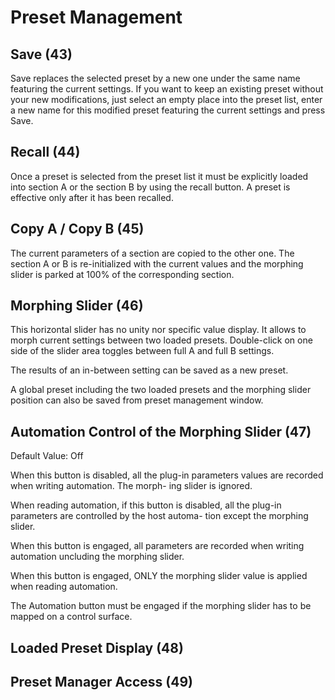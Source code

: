 # Preset Management


## Save (43)
Save replaces the selected preset by a new one under the same name featuring the current settings. If you want to
keep an existing preset without your new modifications, just select an empty place into the preset list, enter a new
name for this modified preset featuring the current settings and press Save.


## Recall (44)
Once a preset is selected from the preset list it must be explicitly loaded into section A or the section B by using the
recall button. A preset is effective only after it has been recalled.


## Copy A / Copy B (45)
The current parameters of a section are copied to the other one. The section A or B is re-initialized with the current
values and the morphing slider is parked at 100% of the corresponding section.


## Morphing Slider (46)
This horizontal slider has no unity nor specific value display. It allows to morph current settings between two loaded
presets. Double-click on one side of the slider area toggles between full A and full B settings.

The results of an in-between setting can be saved as a new preset.

A global preset including the two loaded presets and the morphing slider position can also be saved from preset
management window.


## Automation Control of the Morphing Slider (47)
Default Value: Off

When this button is disabled, all the plug-in parameters values are recorded when writing automation. The morph-
ing slider is ignored.

When reading automation, if this button is disabled, all the plug-in parameters are controlled by the host automa-
tion except the morphing slider.

When this button is engaged, all parameters are recorded when writing automation uncluding the morphing slider.

When this button is engaged, ONLY the morphing slider value is applied when reading automation.

The Automation button must be engaged if the morphing slider has to be mapped on a control surface.


## Loaded Preset Display (48)


## Preset Manager Access (49)

